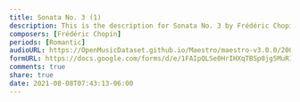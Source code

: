 ```yaml
---
title: Sonata No. 3 (1)
description: This is the description for Sonata No. 3 by Frédéric Chopin
composers: [Frédéric Chopin]
periods: [Romantic]
audioURL: https://OpenMusicDataset.github.io/Maestro/maestro-v3.0.0/2006/MIDI-Unprocessed_20_R1_2006_01-04_ORIG_MID--AUDIO_20_R1_2006_04_Track04_wav.midi
formURL: https://docs.google.com/forms/d/e/1FAIpQLSe0HrIHXqTBSp0jg5MuRIv9dpiXYijMfZ8g-olkwUpkpUxfCg/viewform
comments: true
share: true
date: 2021-08-08T07:43:13-06:00
---
```

